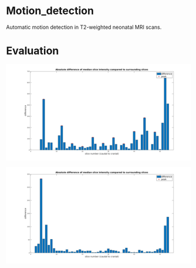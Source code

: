 # Motion_detection
Automatic motion detection in T2-weighted neonatal MRI scans.

# Evaluation
![Peakdetection_motion](Peakdetection_motion.jpg)

![Peakdetection_nomotion](Peakdetection_nomotion.jpg)
